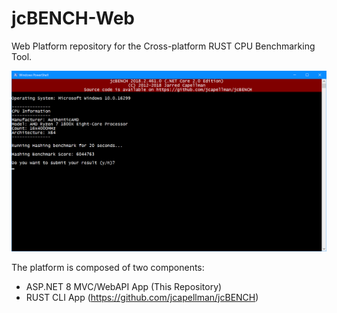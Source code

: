 # jcBENCH-Web
Web Platform repository for the Cross-platform RUST CPU Benchmarking Tool.

![Screenshot](https://raw.githubusercontent.com/jcapellman/jcbench/master/screenshot.png)

The platform is composed of two components:
- ASP.NET 8 MVC/WebAPI App (This Repository)
- RUST CLI App (https://github.com/jcapellman/jcBENCH)
